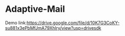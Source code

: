 # Adaptive-Mail

Demo link:https://drive.google.com/file/d/10K7G3CoKY-su881x3ePbMfJmA79XhIry/view?usp=drivesdk
